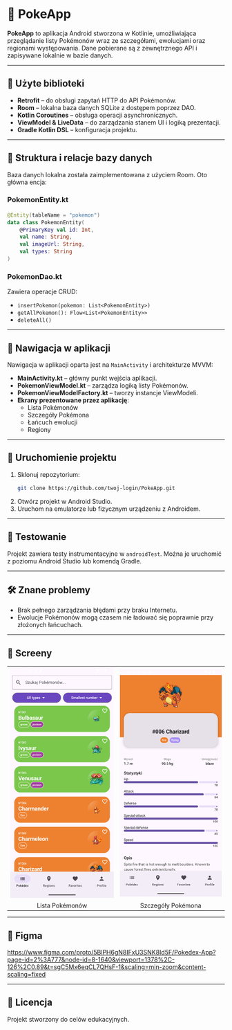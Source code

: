 
# 📱 PokeApp

**PokeApp** to aplikacja Android stworzona w Kotlinie, umożliwiająca przeglądanie listy Pokémonów wraz ze szczegółami, ewolucjami oraz regionami występowania. Dane pobierane są z zewnętrznego API i zapisywane lokalnie w bazie danych.

---

## 🧰 Użyte biblioteki

- **Retrofit** – do obsługi zapytań HTTP do API Pokémonów.
- **Room** – lokalna baza danych SQLite z dostępem poprzez DAO.
- **Kotlin Coroutines** – obsługa operacji asynchronicznych.
- **ViewModel & LiveData** – do zarządzania stanem UI i logiką prezentacji.
- **Gradle Kotlin DSL** – konfiguracja projektu.

---

## 🧩 Struktura i relacje bazy danych

Baza danych lokalna została zaimplementowana z użyciem Room. Oto główna encja:

### PokemonEntity.kt

```kotlin
@Entity(tableName = "pokemon")
data class PokemonEntity(
    @PrimaryKey val id: Int,
    val name: String,
    val imageUrl: String,
    val types: String
)
```

### PokemonDao.kt

Zawiera operacje CRUD:
- `insertPokemon(pokemon: List<PokemonEntity>)`
- `getAllPokemon(): Flow<List<PokemonEntity>>`
- `deleteAll()`

---

## 🔀 Nawigacja w aplikacji

Nawigacja w aplikacji oparta jest na `MainActivity` i architekturze MVVM:

- **MainActivity.kt** – główny punkt wejścia aplikacji.
- **PokemonViewModel.kt** – zarządza logiką listy Pokémonów.
- **PokemonViewModelFactory.kt** – tworzy instancje ViewModeli.
- **Ekrany prezentowane przez aplikację**:
  - Lista Pokémonów
  - Szczegóły Pokémona
  - Łańcuch ewolucji
  - Regiony

---

## 🚀 Uruchomienie projektu

1. Sklonuj repozytorium:
   ```bash
   git clone https://github.com/twoj-login/PokeApp.git
   ```
2. Otwórz projekt w Android Studio.
3. Uruchom na emulatorze lub fizycznym urządzeniu z Androidem.

---

## 🧪 Testowanie

Projekt zawiera testy instrumentacyjne w `androidTest`. Można je uruchomić z poziomu Android Studio lub komendą Gradle.

---

## 🛠 Znane problemy

- Brak pełnego zarządzania błędami przy braku Internetu.
- Ewolucje Pokémonów mogą czasem nie ładować się poprawnie przy złożonych łańcuchach.

---

## 📸 Screeny

<table>
  <tr>
    <td><img src="screens/Screenshot_20250622_215600.png" alt="Lista Pokémonów" width="300"/></td>
    <td><img src="screens/Screenshot_20250622_215657.png" alt="Szczegóły Pokémona" width="300"/></td>
  </tr>
  <tr>
    <td style="text-align:center">Lista Pokémonów</td>
    <td style="text-align:center">Szczegóły Pokémona</td>
  </tr>
</table>

---

## 🎨 Figma

https://www.figma.com/proto/5BlPH6gN8IFxU3SNK8Id5F/Pokedex-App?page-id=2%3A777&node-id=8-1640&viewport=1378%2C-126%2C0.89&t=sgC5Mx6eqCL7QHsF-1&scaling=min-zoom&content-scaling=fixed

---

## 📄 Licencja

Projekt stworzony do celów edukacyjnych.
